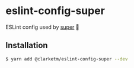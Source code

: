 # eslint-config-super

ESLint config used by [super](https://github.com/clarketm/super) 💪

## Installation
```bash
$ yarn add @clarketm/eslint-config-super --dev
```
